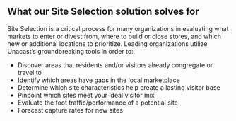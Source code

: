 ## What our Site Selection solution solves for
Site Selection is a critical process for many organizations in evaluating what markets to enter or divest from, where to build or close stores, and which new or additional locations to prioritize. Leading organizations utilize Unacast’s groundbreaking tools in order to:
- Discover areas that residents and/or visitors already congregate or travel to 
- Identify which areas have gaps in the local marketplace
- Determine which site characteristics help create a lasting visitor base
- Pinpoint which sites meet your ideal visitor mix
- Evaluate the foot traffic/performance of a potential site 
- Forecast capture rates for new sites

